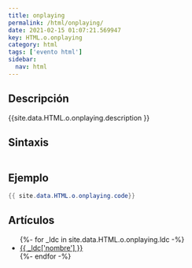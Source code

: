 ```yaml
---
title: onplaying
permalink: /html/onplaying/
date: 2021-02-15 01:07:21.569947
key: HTML.o.onplaying
category: html
tags: ['evento html']
sidebar: 
  nav: html
---
```


## Descripción
{{site.data.HTML.o.onplaying.description }}

## Sintaxis
~~~html
~~~

## Ejemplo
~~~java
{{ site.data.HTML.o.onplaying.code}}
~~~

## Artículos
<ul>
{%- for _ldc in site.data.HTML.o.onplaying.ldc -%}
   <li>
       <a href="{{_ldc['url'] }}">{{ _ldc['nombre'] }}</a>
   </li>
{%- endfor -%}
</ul>
